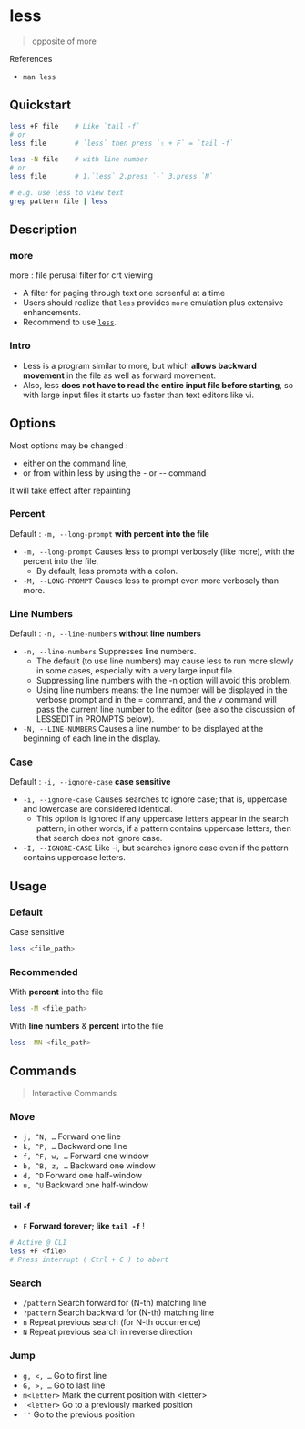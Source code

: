# less

> opposite of more

References

- `man less`

## Quickstart

```bash
less +F file    # Like `tail -f`
# or
less file       # `less` then press `⇧ + F` = `tail -f`

less -N file    # with line number
# or
less file       # 1.`less` 2.press `-` 3.press `N`

# e.g. use less to view text
grep pattern file | less
```

## Description

### more

more : file perusal filter for crt viewing

- A filter for paging through text one screenful at a time
- Users should realize that `less` provides `more` emulation plus extensive enhancements.
- Recommend to use [`less`](/cmd/l/less.md).

### Intro

- Less is a program similar to more, but which **allows backward movement** in the file as well as forward movement.
- Also, less **does not have to read the entire input file before starting**, so with large input files it starts up faster than text editors like vi.

## Options

Most options may be changed :

- either on the command line,
- or from within less by using the - or -- command

It will take effect after repainting

### Percent

Default : `-m, --long-prompt` **with percent into the file**

- `-m, --long-prompt` Causes  less  to  prompt verbosely (like more), with the percent into the file.
    - By default, less prompts with a colon.
- `-M, --LONG-PROMPT` Causes less to prompt even more verbosely than more.

### Line Numbers

Default : `-n, --line-numbers` **without line numbers**

- `-n, --line-numbers` Suppresses line numbers.
    - The default (to use line numbers) may cause less to run more slowly in some cases, especially with a very large input file.
    - Suppressing line numbers with the -n option will avoid this problem.
    - Using line numbers means: the line number will be displayed in the verbose prompt and in the = command, and the v command will pass the current line number to the editor (see also the discussion of LESSEDIT in PROMPTS below).
- `-N, --LINE-NUMBERS` Causes a line number to be displayed at the beginning of each line in the display.

### Case

Default : `-i, --ignore-case` **case sensitive**

- `-i, --ignore-case` Causes searches to ignore case; that is, uppercase and lowercase  are  considered  identical.
    - This  option  is ignored  if  any uppercase letters appear in the search pattern; in other words, if a pattern contains uppercase letters, then that search does not ignore case.
- `-I, --IGNORE-CASE` Like -i, but searches ignore case even if the pattern contains uppercase letters.

## Usage

### Default

Case sensitive

```bash
less <file_path>
```

### Recommended

With **percent** into the file

```bash
less -M <file_path>
```

With **line numbers** & **percent** into the file

```bash
less -MN <file_path>
```

## Commands

> Interactive Commands

### Move

- `j, ^N, …` Forward one line
- `k, ^P, …` Backward one line
- `f, ^F, w, …` Forward one window
- `b, ^B, z, …` Backward one window
- `d, ^D` Forward one half-window
- `u, ^U` Backward one half-window

#### tail -f

- `F` **Forward forever; like `tail -f`** !

```bash
# Active @ CLI
less +F <file>
# Press interrupt ( Ctrl + C ) to abort
```

### Search

- `/pattern` Search forward for (N-th) matching line
- `?pattern` Search backward for (N-th) matching line
- `n` Repeat previous search (for N-th occurrence)
- `N` Repeat previous search in reverse direction

### Jump

- `g, <, …` Go to first line
- `G, >, …` Go to last line
- `m<letter>` Mark the current position with \<letter\>
- `'<letter>` Go to a previously marked position
- `''` Go to the previous position